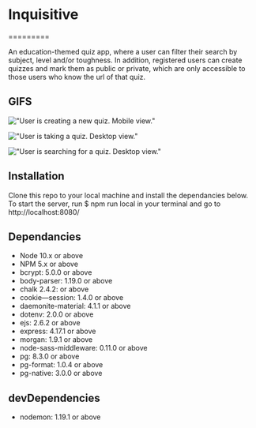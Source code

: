 # Inquisitive
=========

An education-themed quiz app, where a user can filter their search by subject, level and/or toughness. In addition, registered users can create quizzes and mark them as public or private, which are only accessible to those users who know the url of that quiz.


## GIFS

!["User is creating a new quiz. Mobile view."](https://recordit.co/LRvJmFPt1P.gif)

!["User is taking a quiz. Desktop view."](https://recordit.co/GT5HUNMNvo.gif)

!["User is searching for a quiz. Desktop view."](https://recordit.co/2Kc0LmNK4q.gif)

## Installation

Clone this repo to your local machine and install the dependancies below. To start the server, run  $ npm run local in your terminal and go to http://localhost:8080/


## Dependancies

- Node 10.x or above
- NPM 5.x or above
- bcrypt: 5.0.0 or above
- body-parser: 1.19.0 or above
- chalk 2.4.2: or above
- cookie—session: 1.4.0 or above
- daemonite-material: 4.1.1 or above
- dotenv: 2.0.0 or above
- ejs: 2.6.2 or above
- express: 4.17.1 or above
- morgan: 1.9.1 or above
- node-sass-middleware: 0.11.0 or above
- pg: 8.3.0 or above
- pg-format: 1.0.4 or above
- pg-native: 3.0.0 or above


## devDependencies

- nodemon: 1.19.1 or above
